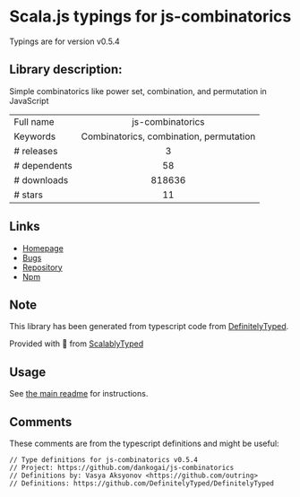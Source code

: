 
# Scala.js typings for js-combinatorics

Typings are for version v0.5.4

## Library description:
Simple combinatorics like power set, combination, and permutation in JavaScript

|                    |                 |
| ------------------ | :-------------: |
| Full name          | js-combinatorics |
| Keywords           | Combinatorics, combination, permutation |
| # releases         | 3 |
| # dependents       | 58 |
| # downloads        | 818636 |
| # stars            | 11 |

## Links
- [Homepage](https://github.com/dankogai/js-combinatorics#readme)
- [Bugs](https://github.com/dankogai/js-combinatorics/issues)
- [Repository](https://github.com/dankogai/js-combinatorics)
- [Npm](https://www.npmjs.com/package/js-combinatorics)
    


## Note
This library has been generated from typescript code from [DefinitelyTyped](https://definitelytyped.org).

Provided with :purple_heart: from [ScalablyTyped](https://github.com/oyvindberg/ScalablyTyped)

## Usage
See [the main readme](../../readme.md) for instructions.

## Comments

These comments are from the typescript definitions and might be useful:
```
// Type definitions for js-combinatorics v0.5.4
// Project: https://github.com/dankogai/js-combinatorics
// Definitions by: Vasya Aksyonov <https://github.com/outring>
// Definitions: https://github.com/DefinitelyTyped/DefinitelyTyped

```

